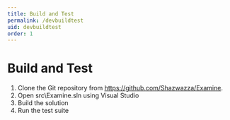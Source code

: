 ```yaml
---
title: Build and Test
permalink: /devbuildtest
uid: devbuildtest
order: 1
---
```


Build and Test
===

1. Clone the Git repository from https://github.com/Shazwazza/Examine.
2. Open src\Examine.sln using Visual Studio
3. Build the solution
4. Run the test suite